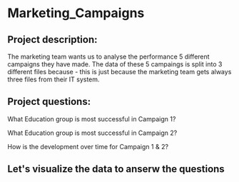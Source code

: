 # Marketing_Campaigns

## Project description:

The marketing team wants us to analyse the performance 5 different campaigns they have made. 
The data of these 5 campaings is split into 3 different files because - this is just because the marketing team gets always three files from their IT system. 



## Project questions:
What Education group is most successful in Campaign 1?

What Education group is most successful in Campaign 2?

How is the development over time for Campaign 1 & 2?

## Let's visualize the data to anserw the questions
